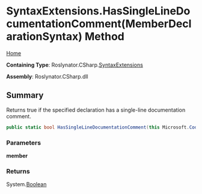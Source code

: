 # SyntaxExtensions\.HasSingleLineDocumentationComment\(MemberDeclarationSyntax\) Method

[Home](../../../../README.md)

**Containing Type**: Roslynator\.CSharp\.[SyntaxExtensions](../README.md)

**Assembly**: Roslynator\.CSharp\.dll

## Summary

Returns true if the specified declaration has a single\-line documentation comment\.

```csharp
public static bool HasSingleLineDocumentationComment(this Microsoft.CodeAnalysis.CSharp.Syntax.MemberDeclarationSyntax member)
```

### Parameters

**member**

### Returns

System\.[Boolean](https://docs.microsoft.com/en-us/dotnet/api/system.boolean)

